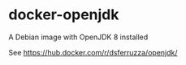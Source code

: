 docker-openjdk
==============

A Debian image with OpenJDK 8 installed

See https://hub.docker.com/r/dsferruzza/openjdk/
